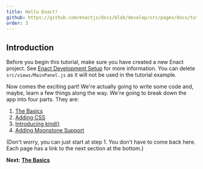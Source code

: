 ```yaml
---
title: Hello Enact!
github: https://github.com/enactjs/docs/blob/develop/src/pages/docs/tutorials/tutorial-hello-enact/index.md
order: 3
---
```

## Introduction
Before you begin this tutorial, make sure you have created a new Enact project.  See [Enact Development Setup](../setup/) for more information.  You can delete `src/views/MainPanel.js` as it will not be used in the tutorial example.

Now comes the exciting part!  We're actually going to write some code and, maybe, learn a few things along the way.  We're going to break down the app into four parts.  They are:

1. [The Basics](basics/)
2. [Adding CSS](adding-css/)
2. [Introducing kind()](kind/)
3. [Adding Moonstone Support](adding-moonstone-support/)

(Don't worry, you can just start at step 1.  You don't have to come back here.  Each page has a link to the next section at the bottom.)

**Next: [The Basics](basics/)**
